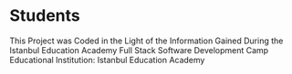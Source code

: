 # Students

This Project was Coded in the Light of the Information Gained During the Istanbul Education Academy Full Stack Software Development Camp
Educational Institution: Istanbul Education Academy
